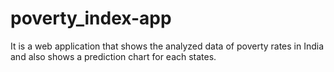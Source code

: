 # poverty_index-app
It is a web application that shows the analyzed data of poverty rates in India and also shows a prediction chart for each states.
